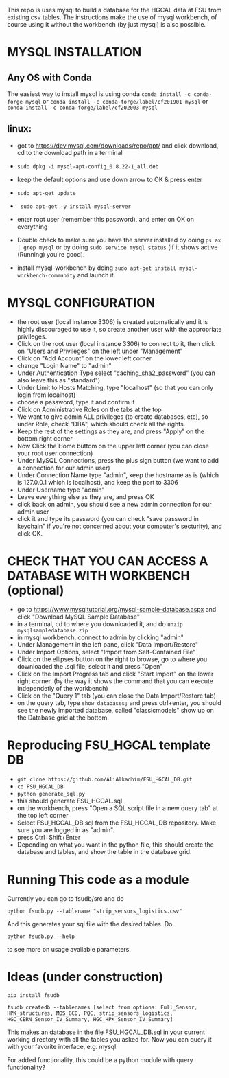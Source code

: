 This repo is uses mysql to build a database for the HGCAL data at FSU from existing csv tables. The instructions make the use of mysql workbench, of course using it without the workbench (by just mysql) is also possible.


# MYSQL INSTALLATION
## Any OS with Conda
The easiest way to install mysql is using conda
`conda install -c conda-forge mysql` or `conda install -c conda-forge/label/cf201901 mysql` or `conda install -c conda-forge/label/cf202003 mysql`

## linux: 
* got to https://dev.mysql.com/downloads/repo/apt/ and click download, cd to the download path in a terminal

* `sudo dpkg -i mysql-apt-config_0.8.22-1_all.deb`

* keep the default options and use down arrow to OK & press enter

* `sudo apt-get update`
* ` sudo apt-get -y install mysql-server` 
* enter root user (remember this password), and enter on OK on everything

* Double check to make sure you have the server installed by doing `ps ax | grep mysql` or by doing `sudo service mysql status` (if it shows active (Running) you're good).
* install mysql-workbench by doing `sudo apt-get install mysql-workbench-community` and launch it. 
# MYSQL CONFIGURATION
* the root user (local instance 3306) is created automatically and it is highly discouraged to use it, so create another user with the appropriate privileges.
* Click on the root user (local instance 3306) to connect to it, then click on "Users and Privileges" on the left under "Management"
* Click on "Add Account" on the lower left corner
* change "Login Name" to "admin"
* Under Authentication Type select "caching_sha2_password" (you can also leave this as "standard") 
* Under Limit to Hosts Matching, type "localhost" (so that you can only login from localhost)
* choose a password, type it and confirm it
* Click on Administrative Roles on the tabs at the top
* We want to give admin ALL privileges (to create databases, etc), so under Role, check "DBA", which should check all the rights.
* Keep the rest of the settings as they are, and press "Apply" on the bottom right corner
* Now Click the Home buttom on the upper left corner (you can close your root user connection)
* Under MySQL Connections, press the plus sign button (we want to add a connection for our admin user)
* Under Connection Name type "admin", keep the hostname as is (which is 127.0.0.1 which is localhost), and keep the port to 3306
* Under Username type "admin"
* Leave everything else as they are, and press OK
* click back on admin, you should see a new admin connection for our admin user
* click it and type its password (you can check "save password in keychain" if you're not concerned about your computer's secturity), and click OK. 
# CHECK THAT YOU CAN ACCESS A DATABASE WITH WORKBENCH (optional)

* go to https://www.mysqltutorial.org/mysql-sample-database.aspx and click "Download MySQL Sample Database" 
* in a terminal, cd to where you downloaded it, and do `unzip mysqlsampledatabase.zip`
* in mysql workbench, connect to admin by clicking "admin"
* Under Management in the left pane, click "Data Import/Restore"
* Under Import Options, select "Import from Self-Contained File"
* Click on the ellipses button on the right to browse, go to where you downloaded the .sql file, select it and press "Open"
* Click on the Import Progress tab and click "Start Import" on the lower right corner. (by the way it shows the command that you can execute independetly of the workbench)
* Click on the "Query 1" tab (you can close the Data Import/Restore tab)
* on the query tab, type `show databases;` and press ctrl+enter, you should see the newly imported database, called "classicmodels" show up on the Database grid at the bottom. 
# Reproducing FSU_HGCAL template DB
* `git clone https://github.com/AliAlkadhim/FSU_HGCAL_DB.git`
* `cd FSU_HGCAL_DB`
* `python generate_sql.py`
* this should generate FSU_HGCAL.sql
* on the workbench, press "Open a SQL script file in a new query tab" at the top left corner
* Select FSU_HGCAL_DB.sql from the FSU_HGCAL_DB repository. Make sure you are logged in as "admin".
* press Ctrl+Shift+Enter
* Depending on what you want in the python file, this should create the database and tables, and show the table in the database grid.

# Running This code as a module 
Currently you can go to fsudb/src and do

`python fsudb.py --tablename "strip_sensors_logistics.csv" `

And this generates your sql file with the desired tables. Do

`python fsudb.py --help`

to see more on usage available parameters.

# Ideas (under construction)

`pip install fsudb`

`fsudb createdb --tablenames [select from options: Full_Sensor, HPK_structures, MOS_GCD, PQC, strip_sensors_logistics, HGC_CERN_Sensor_IV_Summary, HGC_HPK_Sensor_IV_Summary]`

This makes an database in the file FSU_HGCAL_DB.sql in your current working directory with all the tables you asked for. Now you can query it with your favorite interface, e.g. mysql.

For added functionality, this could be a python module with query functionality? 
